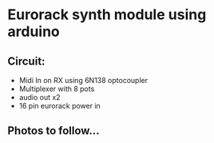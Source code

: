 # Eurorack synth module using arduino

## Circuit:
- Midi In on RX using 6N138 optocoupler
- Multiplexer with 8 pots
- audio out x2
- 16 pin eurorack power in

## Photos to follow...
